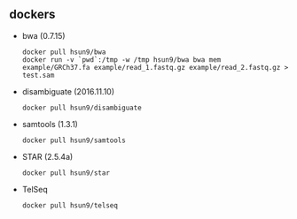 ## dockers
* bwa (0.7.15)
  ```
  docker pull hsun9/bwa
  docker run -v `pwd`:/tmp -w /tmp hsun9/bwa bwa mem example/GRCh37.fa example/read_1.fastq.gz example/read_2.fastq.gz > test.sam
  ```

* disambiguate (2016.11.10)
  ```
  docker pull hsun9/disambiguate
  ```

* samtools (1.3.1)
  ```
  docker pull hsun9/samtools
  ```

* STAR (2.5.4a)
  ```
  docker pull hsun9/star
  ```

* TelSeq
  ```
  docker pull hsun9/telseq
  ```
